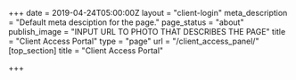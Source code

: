 +++
date = 2019-04-24T05:00:00Z
layout = "client-login"
meta_description = "Default meta desciption for the page."
page_status = "about"
publish_image = "INPUT URL TO PHOTO THAT DESCRIBES THE PAGE"
title = "Client Access Portal"
type = "page"
url = "/client_access_panel/"
[top_section]
title = "Client Access Portal"

+++